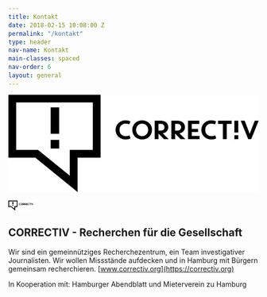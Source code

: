 ```yaml
---
title: Kontakt
date: 2018-02-15 10:08:00 Z
permalink: "/kontakt"
type: header
nav-name: Kontakt
main-classes: spaced
nav-order: 6
layout: general
---
```


![CORRECTIV-logo.png](/assets/images/logos/correctiv.jpg)

<img src="/assets/images/logos/correctiv.jpg" width="10%">

## CORRECTIV - Recherchen für die Gesellschaft

Wir sind ein gemeinnütziges Recherchezentrum,
ein Team investigativer Journalisten. Wir wollen
Missstände aufdecken und in Hamburg mit Bürgern
gemeinsam recherchieren. [www.correctiv.org](https://correctiv.org)

In Kooperation mit:
Hamburger Abendblatt und Mieterverein zu Hamburg

